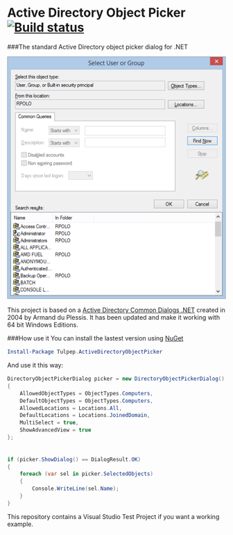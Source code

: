 Active Directory Object Picker [![Build status](https://ci.appveyor.com/api/projects/status/q5ttquqholl8oomi/branch/master?svg=true)](https://ci.appveyor.com/project/tulpep/active-directory-object-picker/branch/master)
========================
###The standard Active Directory object picker dialog for .NET

![Screenshot](Screenshots/img02.png)


This project is based on a [Active Directory Common Dialogs .NET](https://adui.codeplex.com/) created in 2004 by Armand du Plessis. It has been updated and make it working with 64 bit Windows Editions.

###How use it
You can install the lastest version using [NuGet](https://www.nuget.org/packages/Tulpep.ActiveDirectoryObjectPicker/)
```powershell
Install-Package Tulpep.ActiveDirectoryObjectPicker
```

And use it this way:
```cs
DirectoryObjectPickerDialog picker = new DirectoryObjectPickerDialog()
{
    AllowedObjectTypes = ObjectTypes.Computers,
    DefaultObjectTypes = ObjectTypes.Computers,
    AllowedLocations = Locations.All,
    DefaultLocations = Locations.JoinedDomain,
    MultiSelect = true,
    ShowAdvancedView = true
};


if (picker.ShowDialog() == DialogResult.OK)
{
    foreach (var sel in picker.SelectedObjects)
    {
        Console.WriteLine(sel.Name);
    }
}

```
This repository contains a Visual Studio Test Project if you want a working example.
